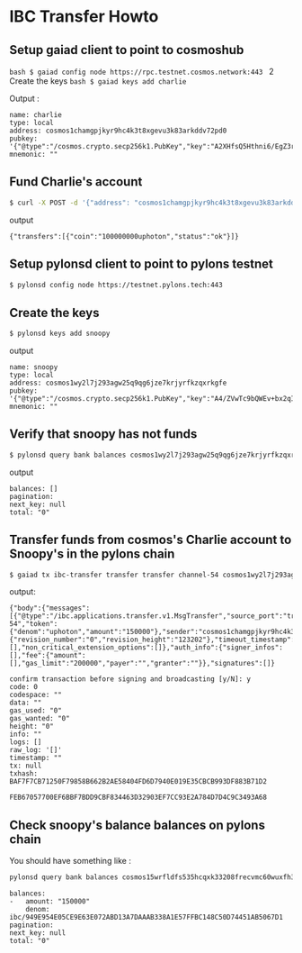 # IBC Transfer Howto

## Setup gaiad client to point to cosmoshub

``bash
    $ gaiad config node https://rpc.testnet.cosmos.network:443
``
2 Create the keys
``bash
$ gaiad keys add charlie
``

Output :

    name: charlie
    type: local
    address: cosmos1chamgpjkyr9hc4k3t8xgevu3k83arkddv72pd0
    pubkey: '{"@type":"/cosmos.crypto.secp256k1.PubKey","key":"A2XHfsQ5Hthni6/EgZ3rakaGXsAtEcUe7VORC5kaHxSj"}'
    mnemonic: ""

## Fund Charlie's account

```bash
$ curl -X POST -d '{"address": "cosmos1chamgpjkyr9hc4k3t8xgevu3k83arkddv72pd0"}' https://faucet.testnet.cosmos.network
```

output

    {"transfers":[{"coin":"100000000uphoton","status":"ok"}]}


## Setup pylonsd client to point to pylons testnet 

```bash
$ pylonsd config node https://testnet.pylons.tech:443
```
## Create the keys

```bash
$ pylonsd keys add snoopy
```

output 

    name: snoopy
    type: local
    address: cosmos1wy2l7j293agw25q9qg6jze7krjyrfkzqxrkgfe
    pubkey: '{"@type":"/cosmos.crypto.secp256k1.PubKey","key":"A4/ZVwTc9bQWEv+bx2qIUJgSpc8BTuaoG4X+NFbY/tYQ"}'
    mnemonic: ""


## Verify that snoopy has not funds

```bash
$ pylonsd query bank balances cosmos1wy2l7j293agw25q9qg6jze7krjyrfkzqxrkgfe
```

output 

    balances: []
    pagination:
    next_key: null
    total: "0"


## Transfer funds from cosmos's Charlie account to Snoopy's in the pylons chain

```bash
$ gaiad tx ibc-transfer transfer transfer channel-54 cosmos1wy2l7j293agw25q9qg6jze7krjyrfkzqxrkgfe "150000uphoton" --from charlie --chain-id cosmoshub-testnet
```

output:

    {"body":{"messages":[{"@type":"/ibc.applications.transfer.v1.MsgTransfer","source_port":"transfer","source_channel":"channel-54","token":{"denom":"uphoton","amount":"150000"},"sender":"cosmos1chamgpjkyr9hc4k3t8xgevu3k83arkddv72pd0","receiver":"cosmos1wy2l7j293agw25q9qg6jze7krjyrfkzqxrkgfe","timeout_height":{"revision_number":"0","revision_height":"123202"},"timeout_timestamp":"1631909855344881406"}],"memo":"","timeout_height":"0","extension_options":[],"non_critical_extension_options":[]},"auth_info":{"signer_infos":[],"fee":{"amount":[],"gas_limit":"200000","payer":"","granter":""}},"signatures":[]}
    
    confirm transaction before signing and broadcasting [y/N]: y
    code: 0
    codespace: ""
    data: ""
    gas_used: "0"
    gas_wanted: "0"
    height: "0"
    info: ""
    logs: []
    raw_log: '[]'
    timestamp: ""
    tx: null
    txhash: BAF7F7CB71250F79858B662B2AE58404FD6D7940E019E35CBCB993DF883B71D2
    
    FEB67057700EF6BBF7BDD9CBF834463D32903EF7CC93E2A784D7D4C9C3493A68


## Check snoopy's balance balances on pylons chain

You should have something like :

```bash
pylonsd query bank balances cosmos15wrfldfs535hcqxk33208frecvmc60wuxfh38p
```

    balances:
    -   amount: "150000"
        denom: ibc/949E954E05CE9E63E072ABD13A7DAAAB338A1E57FFBC148C50D74451AB5067D1
    pagination:
    next_key: null
    total: "0"

